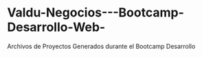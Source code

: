 # Valdu-Negocios---Bootcamp-Desarrollo-Web-
Archivos de Proyectos Generados durante el Bootcamp Desarrollo 
